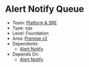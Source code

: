 # Alert Notify Queue
* Team: [Platform & SRE](../teams/platform.md)
* Type: sqs
* Level: Foundation
* Area: [Premise v2](../areas/v2.png)
* Dependents:
  * [Alert Notify](alert-notify.md)
* Depends On:
  * [Alert Notify](alert-notify.md)
